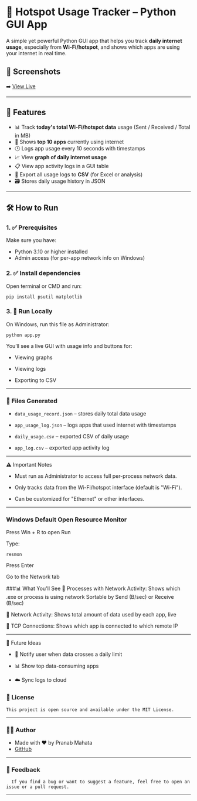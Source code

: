 # 📶 Hotspot Usage Tracker – Python GUI App

A simple yet powerful Python GUI app that helps you track **daily internet usage**, especially from **Wi-Fi/hotspot**, and shows which apps are using your internet in real time.

## 🔗 Screenshots

➡️ [View Live]()

---

## 🚀 Features

- 📊 Track **today's total Wi-Fi/hotspot data** usage (Sent / Received / Total in MB)
- 🧠 Shows **top 10 apps** currently using internet
- 🕓 Logs app usage every 10 seconds with timestamps
- 📈 View **graph of daily internet usage**
- 📋 View app activity logs in a GUI table
- 💾 Export all usage logs to **CSV** (for Excel or analysis)
- 🗃️ Stores daily usage history in JSON

---

## 🛠️ How to Run

### 1. ✅ Prerequisites

Make sure you have:

- Python 3.10 or higher installed
- Admin access (for per-app network info on Windows)

### 2. ✅ Install dependencies

Open terminal or CMD and run:

    pip install psutil matplotlib

### 3. 🚀 Run Locally

On Windows, run this file as Administrator:
   
    python app.py

You’ll see a live GUI with usage info and buttons for:

- Viewing graphs

- Viewing logs

- Exporting to CSV

---
### 📂 Files Generated

- `data_usage_record.json` – stores daily total data usage

- `app_usage_log.json` – logs apps that used internet with timestamps

- `daily_usage.csv` – exported CSV of daily usage

- `app_log.csv` – exported app activity log

---

⚠️ Important Notes

- Must run as Administrator to access full per-process network data.

- Only tracks data from the Wi-Fi/hotspot interface (default is "Wi-Fi").

- Can be customized for "Ethernet" or other interfaces.

---

### Windows Default Open Resource Monitor

Press Win + R to open Run

Type:

    resmon
Press Enter

Go to the Network tab

###📊 What You'll See
🔸 Processes with Network Activity:
   Shows which .exe or process is using network
   Sortable by Send (B/sec) or Receive (B/sec)

🔸 Network Activity:
   Shows total amount of data used by each app, live

🔸 TCP Connections:
   Shows which app is connected to which remote IP
   
---
🧠 Future Ideas

- 🔔 Notify user when data crosses a daily limit

- 📊 Show top data-consuming apps

- ☁️ Sync logs to cloud

### 📜 License

    This project is open source and available under the MIT License.

---

### 👨‍💻 Author

- Made with ❤️ by Pranab Mahata
- [GitHub](https://github.com/rnccsstudent)

---

### 💬 Feedback

      If you find a bug or want to suggest a feature, feel free to open an issue or a pull request.

---

